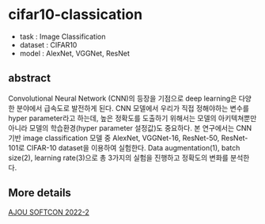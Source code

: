 # cifar10-classication
- task : Image Classification
- dataset : CIFAR10
- model : AlexNet, VGGNet, ResNet

## abstract
Convolutional Neural Network (CNN)의 등장을 기점으로 deep learning은 다양한 분야에서 급속도로 발전하게 된다. CNN 모델에서 우리가 직접 정해야하는 변수를 hyper parameter라고 하는데, 높은 정확도를 도출하기 위해서는 모델의 아키텍쳐뿐만 아니라 모델의 학습환경(hyper parameter 설정값)도 중요하다. 본 연구에서는 CNN 기반 image classification 모델 중 AlexNet, VGGNet-16, ResNet-50, ResNet-101로 CIFAR-10 dataset을 이용하여 실험한다. Data augmentation(1), batch size(2), learning rate(3)으로 총 3가지의 실험을 진행하고 정확도의 변화를 분석한다.

## More details
[AJOU SOFTCON 2022-2](https://softcon.ajou.ac.kr/works/works.asp?uid=711&category=M)

